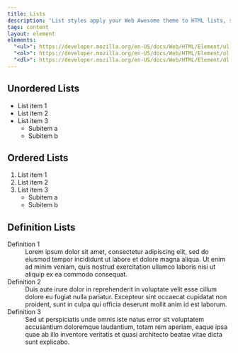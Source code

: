 ```yaml
---
title: Lists
description: 'List styles apply your Web Awesome theme to HTML lists, such as bulleted, numbered, or description lists.'
tags: content
layout: element
elements:
  "<ul>": https://developer.mozilla.org/en-US/docs/Web/HTML/Element/ul
  "<ol>": https://developer.mozilla.org/en-US/docs/Web/HTML/Element/ol
  "<dl>": https://developer.mozilla.org/en-US/docs/Web/HTML/Element/dl
---
```


## Unordered Lists

- List item 1
- List item 2
- List item 3
  - Subitem a
  - Subitem b

## Ordered Lists

1. List item 1
2. List item 2
3. List item 3
   - Subitem a
   - Subitem b

## Definition Lists

<dl>
  <dt>Definition 1</dt>
  <dd>Lorem ipsum dolor sit amet, consectetur adipiscing elit, sed do eiusmod tempor incididunt ut labore et dolore magna aliqua. Ut enim ad minim veniam, quis nostrud exercitation ullamco laboris nisi ut aliquip ex ea commodo consequat.</dd>
  <dt>Definition 2</dt>
  <dd>Duis aute irure dolor in reprehenderit in voluptate velit esse cillum dolore eu fugiat nulla pariatur. Excepteur sint occaecat cupidatat non proident, sunt in culpa qui officia deserunt mollit anim id est laborum.</dd>
  <dt>Definition 3</dt>
  <dd>Sed ut perspiciatis unde omnis iste natus error sit voluptatem accusantium doloremque laudantium, totam rem aperiam, eaque ipsa quae ab illo inventore veritatis et quasi architecto beatae vitae dicta sunt explicabo.</dd>
</dl>
